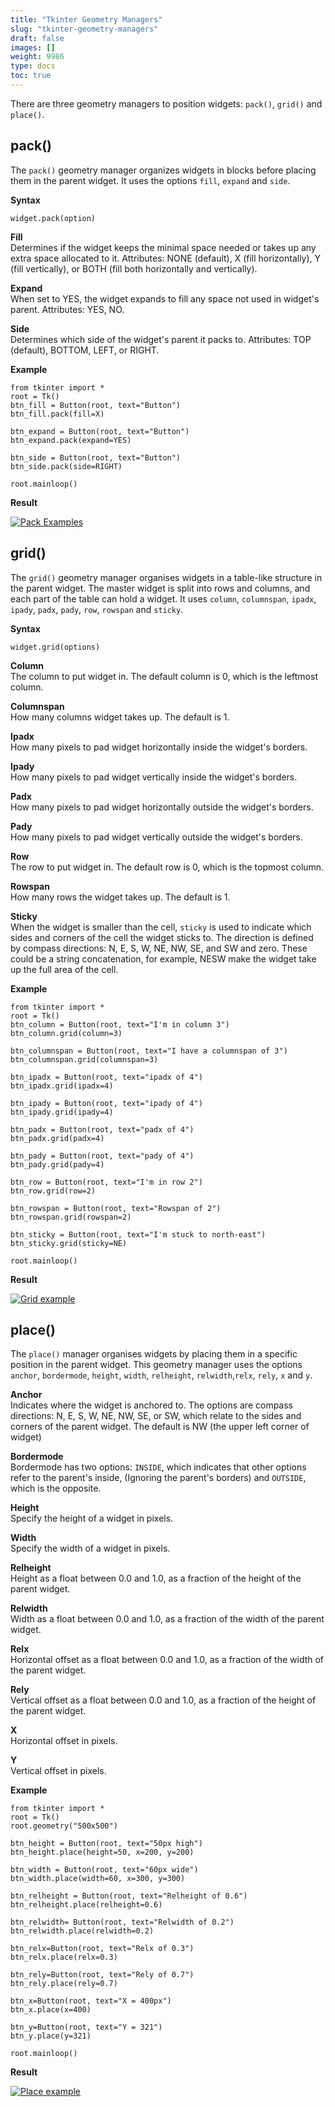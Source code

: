 ```yaml
---
title: "Tkinter Geometry Managers"
slug: "tkinter-geometry-managers"
draft: false
images: []
weight: 9986
type: docs
toc: true
---
```


There are three geometry managers to position widgets: `pack()`, `grid()` and `place()`.

## pack()
The `pack()` geometry manager organizes widgets in blocks before placing them in the parent widget. It uses the options `fill`, `expand` and `side`.

**Syntax**

`widget.pack(option)`

**Fill**<br>
Determines if the widget keeps the minimal space needed or takes up any extra space allocated to it. Attributes: NONE (default), X (fill horizontally), Y (fill vertically), or BOTH (fill both horizontally and vertically).

**Expand**<br>
When set to YES, the widget expands to fill any space not used in widget's parent. Attributes: YES, NO.

**Side**<br>
Determines which side of the widget's parent it packs to. Attributes: TOP (default), BOTTOM, LEFT, or RIGHT.

**Example**<br>

    from tkinter import *
    root = Tk()
    btn_fill = Button(root, text="Button")
    btn_fill.pack(fill=X)
    
    btn_expand = Button(root, text="Button")
    btn_expand.pack(expand=YES)
    
    btn_side = Button(root, text="Button")
    btn_side.pack(side=RIGHT)
    
    root.mainloop()
**Result**<br>

[![Pack Examples][1]][1]


  [1]: https://i.stack.imgur.com/AOcN1.jpg

## grid()
The `grid()` geometry manager organises widgets in a table-like structure in the parent widget. The master widget is split into rows and columns, and each part of the table can hold a widget. It uses `column`, `columnspan`, `ipadx`, `ipady`, `padx`, `pady`, `row`, `rowspan` and `sticky`.

**Syntax**<br>

`widget.grid(options)`

**Column**<br>
The column to put widget in. The default column is 0, which is the leftmost column.

**Columnspan**<br>
How many columns widget takes up. The default is 1.

**Ipadx**<br>
How many pixels to pad widget horizontally inside the widget's borders.

**Ipady**<br>
How many pixels to pad widget vertically inside the widget's borders.

**Padx**<br>
How many pixels to pad widget horizontally outside the widget's borders.

**Pady**<br>
How many pixels to pad widget vertically outside the widget's borders.

**Row**<br>
The row to put widget in. The default row is 0, which is the topmost column.

**Rowspan**<br>
How many rows the widget takes up. The default is 1.

**Sticky**<br>
When the widget is smaller than the cell, `sticky` is used to indicate which sides and corners of the cell the widget sticks to. The direction is defined by compass directions: N, E, S, W, NE, NW, SE, and SW and zero. These could be a string concatenation, for example, NESW make the widget take up the full area of the cell.

**Example**

    from tkinter import *
    root = Tk()
    btn_column = Button(root, text="I'm in column 3")
    btn_column.grid(column=3)

    btn_columnspan = Button(root, text="I have a columnspan of 3")
    btn_columnspan.grid(columnspan=3)

    btn_ipadx = Button(root, text="ipadx of 4")
    btn_ipadx.grid(ipadx=4)
    
    btn_ipady = Button(root, text="ipady of 4")
    btn_ipady.grid(ipady=4)

    btn_padx = Button(root, text="padx of 4")
    btn_padx.grid(padx=4)

    btn_pady = Button(root, text="pady of 4")
    btn_pady.grid(pady=4)

    btn_row = Button(root, text="I'm in row 2")
    btn_row.grid(row=2)

    btn_rowspan = Button(root, text="Rowspan of 2")
    btn_rowspan.grid(rowspan=2)

    btn_sticky = Button(root, text="I'm stuck to north-east")
    btn_sticky.grid(sticky=NE)

    root.mainloop()
**Result**

[![Grid example][1]][1]


  [1]: https://i.stack.imgur.com/XTc9h.jpg

## place()
The `place()` manager organises widgets by placing them in a specific position in the parent widget. This geometry manager uses the options `anchor`, `bordermode`, `height`, `width`, `relheight`, `relwidth`,`relx`, `rely`, `x` and `y`.

**Anchor**<br>
Indicates where the widget is anchored to. The options are compass directions: N, E, S, W, NE, NW, SE, or SW, which relate to the sides and corners of the parent widget. The default is NW (the upper left corner of widget)

**Bordermode**<br>
Bordermode has two options: `INSIDE`, which indicates that other options refer to the parent's inside, (Ignoring the parent's borders) and  `OUTSIDE`, which is the opposite.

**Height**<br>
Specify the height of a widget in pixels.

**Width**<br>
Specify the width of a widget in pixels.

**Relheight**<br>
Height as a float between 0.0 and 1.0, as a fraction of the height of the parent widget.

**Relwidth**<br>
Width as a float between 0.0 and 1.0, as a fraction of the width of the parent widget.

**Relx**<br>
Horizontal offset as a float between 0.0 and 1.0, as a fraction of the width of the parent widget.

**Rely**<br>
Vertical offset as a float between 0.0 and 1.0, as a fraction of the height of the parent widget.

**X**<br>
 Horizontal offset in pixels.

**Y**<br>
Vertical offset in pixels.

**Example**

    from tkinter import *
    root = Tk()
    root.geometry("500x500")
    
    btn_height = Button(root, text="50px high")
    btn_height.place(height=50, x=200, y=200)
    
    btn_width = Button(root, text="60px wide")
    btn_width.place(width=60, x=300, y=300)
    
    btn_relheight = Button(root, text="Relheight of 0.6")
    btn_relheight.place(relheight=0.6)
    
    btn_relwidth= Button(root, text="Relwidth of 0.2")
    btn_relwidth.place(relwidth=0.2)
    
    btn_relx=Button(root, text="Relx of 0.3")
    btn_relx.place(relx=0.3)
    
    btn_rely=Button(root, text="Rely of 0.7")
    btn_rely.place(rely=0.7)
    
    btn_x=Button(root, text="X = 400px")
    btn_x.place(x=400)
    
    btn_y=Button(root, text="Y = 321")
    btn_y.place(y=321)

    root.mainloop()

**Result**

[![Place example][1]][1]


  [1]: https://i.stack.imgur.com/HBBkv.jpg

